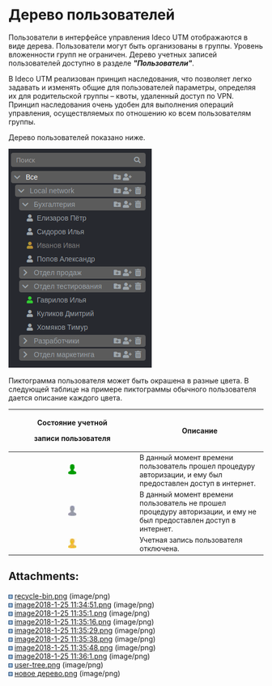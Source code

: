 # Дерево пользователей

Пользователи в интерфейсе управления Ideco UTM отображаются в виде
дерева. Пользователи могут быть организованы в группы. Уровень
вложенности групп не ограничен. Дерево учетных записей пользователей
доступно в разделе ***"Пользователи"***.

В Ideco UTM реализован принцип наследования, что позволяет легко
задавать и изменять общие для пользователей параметры, определяя
их для родительской группы – квоты, удаленный доступ по VPN. Принцип
наследования очень удобен для выполнения операций управления,
осуществляемых по отношению ко всем пользователям группы.

Дерево пользователей показано ниже.

![](attachments/1278047/11436072.png)

Пиктограмма пользователя может быть окрашена в разные цвета. В следующей
таблице на примере пиктограммы обычного пользователя дается описание
каждого цвета.

<div class="table-wrap">

<table>
<colgroup>
<col style="width: 50%" />
<col style="width: 50%" />
</colgroup>
<thead>
<tr class="header">
<th style="text-align: center;"><p>Состояние учетной</p>
<p>записи пользователя</p></th>
<th><p>Описание</p></th>
</tr>
</thead>
<tbody>
<tr class="odd">
<td style="text-align: center;"><img src="attachments/1278047/5832885.png" class="image-center" width="16" /></td>
<td>В данный момент времени пользователь прошел процедуру авторизации, и ему был предоставлен доступ в интернет.</td>
</tr>
<tr class="even">
<td style="text-align: center;"><img src="attachments/1278047/5832887.png" class="image-center" width="16" /></td>
<td>В данный момент времени пользователь не прошел процедуру авторизации, и ему не был предоставлен доступ в интернет.</td>
</tr>
<tr class="odd">
<td style="text-align: center;"><img src="attachments/1278047/5832888.png" class="image-center" width="16" /></td>
<td>Учетная запись пользователя отключена.</td>
</tr>
</tbody>
</table>

</div>

<div class="pageSectionHeader">

## Attachments:

</div>

<div class="greybox" data-align="left">

![](images/icons/bullet_blue.gif)
[recycle-bin.png](attachments/1278047/5472418.png) (image/png)  
![](images/icons/bullet_blue.gif) [image2018-1-25
11:34:51.png](attachments/1278047/5832882.png) (image/png)  
![](images/icons/bullet_blue.gif) [image2018-1-25
11:35:1.png](attachments/1278047/5832883.png) (image/png)  
![](images/icons/bullet_blue.gif) [image2018-1-25
11:35:16.png](attachments/1278047/5832884.png) (image/png)  
![](images/icons/bullet_blue.gif) [image2018-1-25
11:35:29.png](attachments/1278047/5832885.png) (image/png)  
![](images/icons/bullet_blue.gif) [image2018-1-25
11:35:38.png](attachments/1278047/5832886.png) (image/png)  
![](images/icons/bullet_blue.gif) [image2018-1-25
11:35:48.png](attachments/1278047/5832887.png) (image/png)  
![](images/icons/bullet_blue.gif) [image2018-1-25
11:36:1.png](attachments/1278047/5832888.png) (image/png)  
![](images/icons/bullet_blue.gif)
[user-tree.png](attachments/1278047/6062113.png) (image/png)  
![](images/icons/bullet_blue.gif) [новое
дерево.png](attachments/1278047/11436072.png) (image/png)  

</div>
